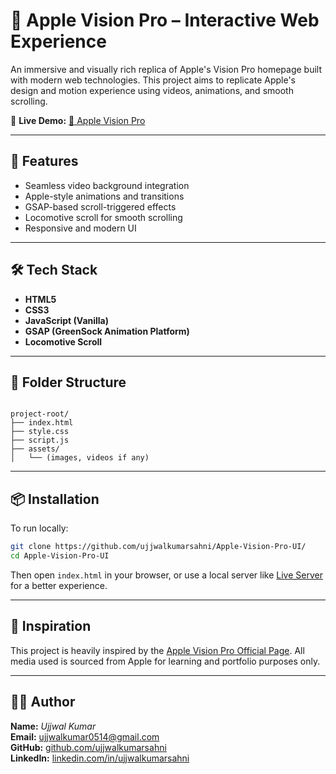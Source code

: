 # 🍏 Apple Vision Pro – Interactive Web Experience

An immersive and visually rich replica of Apple's Vision Pro homepage built with modern web technologies. This project aims to replicate Apple's design and motion experience using videos, animations, and smooth scrolling.

🔗 **Live Demo:** [🍏 Apple Vision Pro](https://rococo-centaur-37dba0.netlify.app/)

---

## 🚀 Features

- Seamless video background integration
- Apple-style animations and transitions
- GSAP-based scroll-triggered effects
- Locomotive scroll for smooth scrolling
- Responsive and modern UI

---

## 🛠️ Tech Stack

- **HTML5**
- **CSS3**
- **JavaScript (Vanilla)**
- **GSAP (GreenSock Animation Platform)**
- **Locomotive Scroll**

---

## 📁 Folder Structure

```

project-root/
├── index.html
├── style.css
├── script.js
├── assets/
│   └── (images, videos if any)

````

---

## 📦 Installation

To run locally:

```bash
git clone https://github.com/ujjwalkumarsahni/Apple-Vision-Pro-UI/
cd Apple-Vision-Pro-UI
````

Then open `index.html` in your browser, or use a local server like [Live Server](https://marketplace.visualstudio.com/items?itemName=ritwickdey.LiveServer) for a better experience.

---

## 🧠 Inspiration

This project is heavily inspired by the [Apple Vision Pro Official Page](https://www.apple.com/apple-vision-pro/). All media used is sourced from Apple for learning and portfolio purposes only.

---

## 👨‍💻 Author

**Name:** *Ujjwal Kumar*  
**Email:** ujjwalkumar0514@gmail.com  
**GitHub:** [github.com/ujjwalkumarsahni](https://github.com/ujjwalkumarsahni)  
**LinkedIn:** [linkedin.com/in/ujjwalkumarsahni](https://linkedin.com/in/ujjwalkumarsahni)

